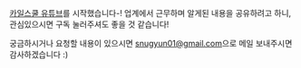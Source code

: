[카일스쿨 유튜브](https://bit.ly/kyleschool_study_ds)를 시작했습니다-! 
업계에서 근무하며 알게된 내용을 공유하려고 하니, 관심있으시면 구독 눌러주셔도 좋을 것 같습니다!

궁금하시거나 요청할 내용이 있으시면 [snugyun01@gmail.com](snugyun01@gmail.com)으로 메일 보내주시면 감사하겠습니다 :)  
